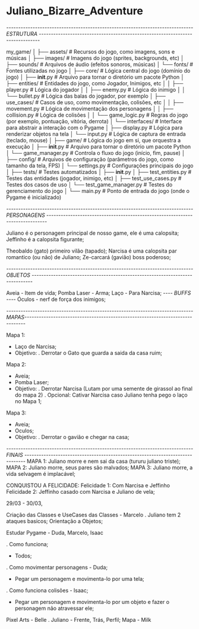 # Juliano_Bizarre_Adventure

*------------------------------------------------------------------------------ ESTRUTURA ------------------------------------------------------------------------------*

my_game/
│
├── assets/                # Recursos do jogo, como imagens, sons e músicas
│   ├── images/            # Imagens do jogo (sprites, backgrounds, etc)
│   ├── sounds/            # Arquivos de áudio (efeitos sonoros, músicas)
│   └── fonts/             # Fontes utilizadas no jogo
│
├── core/                  # Lógica central do jogo (domínio do jogo)
│   ├── __init__.py        # Arquivo para tornar o diretório um pacote Python
│   ├── entities/          # Entidades do jogo, como Jogador, Inimigos, etc
│   │   ├── player.py      # Lógica do jogador
│   │   ├── enemy.py       # Lógica do inimigo
│   │   └── bullet.py      # Lógica das balas do jogador, por exemplo
│   ├── use_cases/         # Casos de uso, como movimentação, colisões, etc
│   │   ├── movement.py    # Lógica de movimentação dos personagens
│   │   ├── collision.py   # Lógica de colisões
│   │   └── game_logic.py  # Regras do jogo (por exemplo, pontuação, vitória, derrota)
│   └── interfaces/        # Interface para abstrair a interação com o Pygame
│       ├── display.py     # Lógica para renderizar objetos na tela
│       └── input.py       # Lógica de captura de entrada (teclado, mouse)
│
├── game/                  # Lógica do jogo em si, que orquestra a execução
│   ├── __init__.py        # Arquivo para tornar o diretório um pacote Python
│   └── game_manager.py    # Controla o fluxo do jogo (início, fim, pause)
│
├── config/                # Arquivos de configuração (parâmetros do jogo, como tamanho da tela, FPS)
│   └── settings.py        # Configurações principais do jogo
│
├── tests/                 # Testes automatizados
│   ├── __init__.py
│   ├── test_entities.py   # Testes das entidades (jogador, inimigo, etc)
│   ├── test_use_cases.py  # Testes dos casos de uso
│   └── test_game_manager.py # Testes do gerenciamento do jogo
│
└── main.py                # Ponto de entrada do jogo (onde o Pygame é inicializado)

*------------------------------------------------------------------------------ PERSONAGENS ------------------------------------------------------------------------------*

Juliano é o personagem principal de nosso game, ele é uma calopsita;
Jeffinho é a calopsita figurante;


Theobaldo (gato) primeiro vilão (tapado);
Narcisa é uma calopsita par romantico (ou não) de Juliano;
Ze-carcará (gavião) boss poderoso;


*------------------------------------------------------------------------------ OBJETOS ------------------------------------------------------------------------------*

Aveia - Item de vida;
Pomba Laser - Arma;
Laço - Para Narcisa;
*---- BUFFS ----*
Óculos - nerf de força dos inimigos;

*------------------------------------------------------------------------------ MAPAS------------------------------------------------------------------------------*

Mapa 1:
  - Laço de Narcisa;
  - Objetivo:
     . Derrotar o Gato que guarda a saida da casa ruim;
    
Mapa 2:
  - Aveia;
  - Pomba Laser;
  - Objetivo:
    . Derrotar Narcisa (Lutam por uma semente de girassol ao final do mapa 2)
      . Opcional: Cativar Narcisa caso Juliano tenha pego o laço no Mapa 1;
    
Mapa 3:
  - Aveia;
  - Oculos;
  - Objetivo:
    . Derrotar o gavião e chegar na casa;

*------------------------------------------------------------------------------ FINAIS ------------------------------------------------------------------------------*
MAPA 1: Juliano morre e nem sai da casa (tururu juliano triste);
MAPA 2: Juliano morre, seus pares são malvados;
MAPA 3: Juliano morre, a vida selvagem é implacável;

CONQUISTOU A FELICIDADE:
Felicidade 1: Com Narcisa e Jeffinho
Felicidade 2: Jeffinho casado com Narcisa e Juliano de vela;

29/03 - 30/03,

Criação das Classes e UseCases das Classes - Marcelo
  . Juliano tem 2 ataques basicos;
 Orientação a Objetos;
 
Estudar Pygame - Duda, Marcelo, Isaac

 . Como funciona;
   - Todos;
     
 . Como movimentar personagens - Duda;
   - Pegar um personagem e movimenta-lo por uma tela;
     
 . Como funciona colisões - Isaac;
   - Pegar um personagem e movimenta-lo por um objeto e fazer o personagem não atravessar ele;
     
Pixel Arts - Belle
 . Juliano - Frente, Trás, Perfil;
Mapa - Milk
